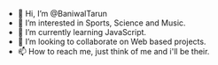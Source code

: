 - 👋 Hi, I’m @BaniwalTarun
- 👀 I’m interested in Sports, Science and Music.
- 🌱 I’m currently learning JavaScript.
- 💞️ I’m looking to collaborate on Web based projects. 
- 📫 How to reach me, just think of me and i'll be their. 

<!---
BaniwalTarun/BaniwalTarun is a ✨ special ✨ repository because its `README.md` (this file) appears on your GitHub profile.
You can click the Preview link to take a look at your changes.
--->
